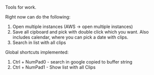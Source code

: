 Tools for work.

Right now can do the following:

 1. Open multiple instances (AWS -> open multiple instances)
 2. Save all cipboard and pick with double click which you want. Also includes calendar, where you can pick a date with clips.
 3. Search in list with all clips

Global shortcuts implemented:

 1. Ctrl + NumPad0 - search in google copied to buffer string
 2. Ctrl + NumPad1 - Show list with all Clips